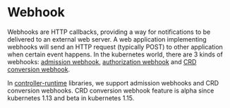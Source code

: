# Webhook

Webhooks are HTTP callbacks, providing a way for notifications to be delivered to an external web server.
A web application implementing webhooks will send an HTTP request (typically POST) to other application when certain event happens.
In the kubernetes world, there are 3 kinds of webhooks:
[admission webhook](https://kubernetes.io/docs/reference/access-authn-authz/extensible-admission-controllers/#admission-webhooks),
[authorization webhook](https://kubernetes.io/docs/reference/access-authn-authz/webhook/) and
[CRD conversion webhook](https://kubernetes.io/docs/tasks/access-kubernetes-api/custom-resources/custom-resource-definition-versioning/#webhook-conversion).

In [controller-runtime](https://godoc.org/sigs.k8s.io/controller-runtime/pkg/webhook) libraries,
we support admission webhooks and CRD conversion webhooks.
CRD conversion webhook feature is alpha since kubernetes 1.13 and beta in kubernetes 1.15.
